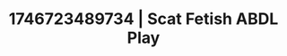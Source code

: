 ---
categories:
- Femme domination
- Erotic surprise
- AI-generated
- Lace and desire
- ASMR
- Soft domination
- Morning after
- Cosplay
image: /assets/images/1746723489734.jpg
layout: post
seo:
  description: Featured content with high-quality ABDL Play, Scat Fetish. HD images
    available.
  keywords: ABDL Play, Scat Fetish
  og_image: /assets/images/1746723489734.jpg
  schema_type: VisualArtwork
tags:
- ABDL Play
- Scat Fetish
- '#1746723489734'
title: 1746723489734 | Scat Fetish ABDL Play
---